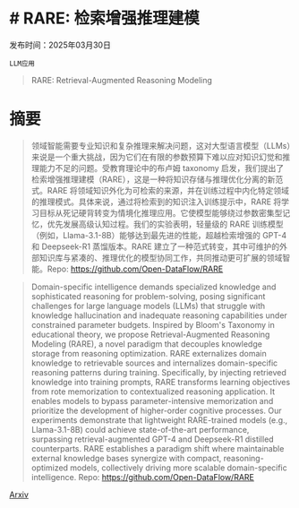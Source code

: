 # # RARE: 检索增强推理建模

发布时间：2025年03月30日

`LLM应用`

> RARE: Retrieval-Augmented Reasoning Modeling

# 摘要

> 领域智能需要专业知识和复杂推理来解决问题，这对大型语言模型（LLMs）来说是一个重大挑战，因为它们在有限的参数预算下难以应对知识幻觉和推理能力不足的问题。受教育理论中的布卢姆 taxonomy 启发，我们提出了检索增强推理建模（RARE），这是一种将知识存储与推理优化分离的新范式。RARE 将领域知识外化为可检索的来源，并在训练过程中内化特定领域的推理模式。具体来说，通过将检索到的知识注入训练提示中，RARE 将学习目标从死记硬背转变为情境化推理应用。它使模型能够绕过参数密集型记忆，优先发展高级认知过程。我们的实验表明，轻量级的 RARE 训练模型（例如，Llama-3.1-8B）能够达到最先进的性能，超越检索增强的 GPT-4 和 Deepseek-R1 蒸馏版本。RARE 建立了一种范式转变，其中可维护的外部知识库与紧凑的、推理优化的模型协同工作，共同推动更可扩展的领域智能。Repo: https://github.com/Open-DataFlow/RARE

> Domain-specific intelligence demands specialized knowledge and sophisticated reasoning for problem-solving, posing significant challenges for large language models (LLMs) that struggle with knowledge hallucination and inadequate reasoning capabilities under constrained parameter budgets. Inspired by Bloom's Taxonomy in educational theory, we propose Retrieval-Augmented Reasoning Modeling (RARE), a novel paradigm that decouples knowledge storage from reasoning optimization. RARE externalizes domain knowledge to retrievable sources and internalizes domain-specific reasoning patterns during training. Specifically, by injecting retrieved knowledge into training prompts, RARE transforms learning objectives from rote memorization to contextualized reasoning application. It enables models to bypass parameter-intensive memorization and prioritize the development of higher-order cognitive processes. Our experiments demonstrate that lightweight RARE-trained models (e.g., Llama-3.1-8B) could achieve state-of-the-art performance, surpassing retrieval-augmented GPT-4 and Deepseek-R1 distilled counterparts. RARE establishes a paradigm shift where maintainable external knowledge bases synergize with compact, reasoning-optimized models, collectively driving more scalable domain-specific intelligence. Repo: https://github.com/Open-DataFlow/RARE

[Arxiv](https://arxiv.org/abs/2503.23513)